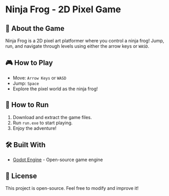 # Ninja Frog - 2D Pixel Game

## 🐸 About the Game
Ninja Frog is a 2D pixel art platformer where you control a ninja frog! Jump, run, and navigate through levels using either the arrow keys or `WASD`.

## 🎮 How to Play
- Move: `Arrow Keys` or `WASD`
- Jump: `Space`
- Explore the pixel world as the ninja frog!

## 🚀 How to Run
1. Download and extract the game files.
2. Run `run.exe` to start playing.
3. Enjoy the adventure!

## 🛠 Built With
- [Godot Engine](https://godotengine.org/) - Open-source game engine

## 📜 License
This project is open-source. Feel free to modify and improve it!

